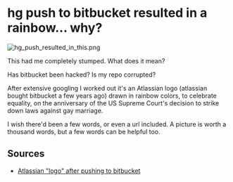 ﻿# hg push to bitbucket resulted in a rainbow... why?

![hg_push_resulted_in_this.png](hg_push_resulted_in_this.png)

This had me completely stumped. What does it mean?

Has bitbucket been hacked? Is my repo corrupted?

After extensive googling I worked out it's an Atlassian logo (atlassian bought bitbucket a few years ago) drawn in rainbow colors, to celebrate equality, on the anniversary of the US Supreme Court's decision to strike down laws against gay marriage.

I wish there'd been a few words, or even a url included. A picture is worth a thousand words, but a few words can be helpful too.

## Sources

 * [Atlassian "logo" after pushing to bitbucket](https://stackoverflow.com/questions/31081919/atlassian-logo-after-pushing-to-bitbucket)
